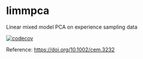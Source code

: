# limmpca
Linear mixed model PCA on experience sampling data

[![codecov](https://codecov.io/gh/htwangtw/limmpca/branch/master/graph/badge.svg?token=kkLZAJ1E4G)](https://codecov.io/gh/htwangtw/limmpca)

Reference:
 https://doi.org/10.1002/cem.3232
